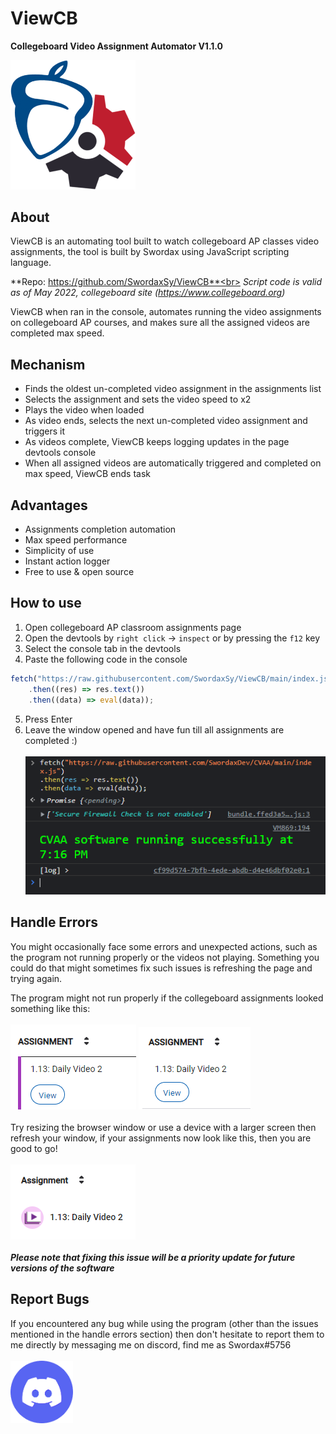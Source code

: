 # ViewCB

**Collegeboard Video Assignment Automator
V1.1.0**

<img alt="ViewCB Logo" src="/docs/viewcb-logo.png" width="200">

## About

ViewCB is an automating tool built to watch collegeboard AP classes video assignments,
the tool is built by Swordax using JavaScript scripting language.

**Repo: https://github.com/SwordaxSy/ViewCB**<br>
_Script code is valid as of May 2022, collegeboard site (https://www.collegeboard.org)_

ViewCB when ran in the console, automates running the video assignments on
collegeboard AP courses, and makes sure all the assigned videos are completed max speed.

## Mechanism

-   Finds the oldest un-completed video assignment in the assignments list
-   Selects the assignment and sets the video speed to x2
-   Plays the video when loaded
-   As video ends, selects the next un-completed video assignment and triggers it
-   As videos complete, ViewCB keeps logging updates in the page devtools console
-   When all assigned videos are automatically triggered and completed on max speed, ViewCB ends task

## Advantages

-   Assignments completion automation
-   Max speed performance
-   Simplicity of use
-   Instant action logger
-   Free to use & open source

## How to use

1.  Open collegeboard AP classroom assignments page
2.  Open the devtools by `right click` -> `inspect` or by pressing the `f12` key
3.  Select the console tab in the devtools
4.  Paste the following code in the console

```js
fetch("https://raw.githubusercontent.com/SwordaxSy/ViewCB/main/index.js")
    .then((res) => res.text())
    .then((data) => eval(data));
```

5.  Press Enter
6.  Leave the window opened and have fun till all assignments are completed :)<br><br>
    ![implementation example](/docs/implementation-example.png)

## Handle Errors

You might occasionally face some errors and unexpected actions, such as the
program not running properly or the videos not playing. Something you could do
that might sometimes fix such issues is refreshing the page and trying again.

The program might not run properly if the collegeboard assignments looked
something like this:
<br><br>
![invalid example 1](/docs/invalid-example-1.png)
![invalid example 2](/docs/invalid-example-2.png)
<br><br>
Try resizing the browser window or use a device with a larger screen then refresh your
window, if your assignments now look like this, then you are good to go!
<br><br>
![valid example](/docs/valid-example.png)
<br><br>
**_Please note that fixing this issue will be a priority update for future versions of the software_**

## Report Bugs

If you encountered any bug while using the program (other than the issues mentioned
in the handle errors section) then don't hesitate to report them to me directly by messaging
me on discord, find me as Swordax#5756
<br><br>[<img alt="Discord Logo" src="/docs/discord-logo.png" width="100">](https://discord.com/users/465453058667839499/)<br><br>
